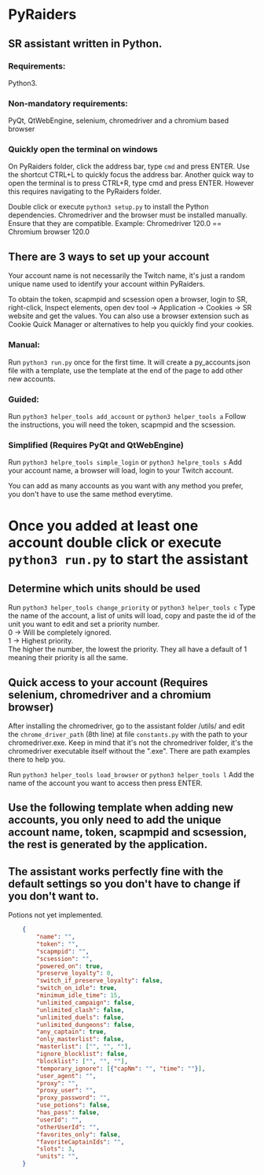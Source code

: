 # PyRaiders
## SR assistant written in Python.

### Requirements:
Python3.

### Non-mandatory requirements:
PyQt, QtWebEngine, selenium, chromedriver and a chromium based browser

### Quickly open the terminal on windows
On PyRaiders folder, click the address bar, type ```cmd``` and press ENTER. Use the shortcut CTRL+L to quickly focus the address bar.
Another quick way to open the terminal is to press CTRL+R, type cmd and press ENTER. However this requires navigating to the PyRaiders folder.

Double click or execute ```python3 setup.py``` to install the Python dependencies.
Chromedriver and the browser must be installed manually. Ensure that they are compatible. Example: Chromedriver 120.0 == Chromium browser 120.0

## There are 3 ways to set up your account
Your account name is not necessarily the Twitch name, it's just a random unique name used to identify your account within PyRaiders.

To obtain the token, scapmpid and scsession open a browser, login to SR, right-click, Inspect elements, open dev tool -> Application -> Cookies -> SR website and get the values.
You can also use a browser extension such as Cookie Quick Manager or alternatives to help you quickly find your cookies.

### Manual: 
Run ```python3 run.py``` once for the first time. It will create a py_accounts.json file with a template, use the template at the end of the page to add other new accounts.

### Guided:
Run ```python3 helper_tools add_account``` or ```python3 helper_tools a```
Follow the instructions, you will need the token, scapmpid and the scsession.

### Simplified (Requires PyQt and QtWebEngine)
Run ```python3 helpre_tools simple_login``` or ```python3 helpre_tools s```
Add your account name, a browser will load, login to your Twitch account.

You can add as many accounts as you want with any method you prefer, you don't have to use the same method everytime.

# Once you added at least one account double click or execute ```python3 run.py``` to start the assistant

## Determine which units should be used 
Run ```python3 helper_tools change_priority``` or ```python3 helper_tools c```
Type the name of the account, a list of units will load, copy and paste the id of the unit you want to edit and set a priority number.<br>
0 -> Will be completely ignored.<br>
1 -> Highest priority.<br>
The higher the number, the lowest the priority. They all have a default of 1 meaning their priority is all the same.

## Quick access to your account (Requires selenium, chromedriver and a chromium browser)
After installing the chromedriver, go to the assistant folder /utils/ and edit the ```chrome_driver_path``` (8th line) at file ```constants.py``` with the path to your chromedriver.exe. Keep in mind that it's not the chromedriver folder, it's the chromedriver executable itself without the ".exe". There are path examples there to help you.

Run ```python3 helper_tools load_browser``` or ```python3 helper_tools l```
Add the name of the account you want to access then press ENTER.

## Use the following template when adding new accounts, you only need to add the unique account name, token, scapmpid and scsession, the rest is generated by the application.
## The assistant works perfectly fine with the default settings so you don't have to change if you don't want to.
Potions not yet implemented.
```json
    {
        "name": "",
        "token": "",
        "scapmpid": "",
        "scsession": "",
        "powered_on": true,
        "preserve_loyalty": 0,
        "switch_if_preserve_loyalty": false,
        "switch_on_idle": true,
        "minimum_idle_time": 15,
        "unlimited_campaign": false,
        "unlimited_clash": false,
        "unlimited_duels": false,
        "unlimited_dungeons": false,
        "any_captain": true,
        "only_masterlist": false,
        "masterlist": ["", "", ""],
        "ignore_blocklist": false,
        "blocklist": ["", "", ""],
        "temporary_ignore": [{"capNm": "", "time": ""}],
        "user_agent": "",
        "proxy": "",
        "proxy_user": "",
        "proxy_password": "",
        "use_potions": false,
        "has_pass": false,
        "userId": "",
        "otherUserId": "",
        "favorites_only": false,
        "favoriteCaptainIds": "",
        "slots": 3,
        "units": "",
    }
```